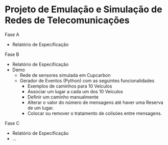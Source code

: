 # Projeto de Emulação e Simulação de Redes de Telecomunicações
Fase A
- Relatório de Especificação

Fase B
- Relatório de Especificação
- Demo
  - Rede de sensores simulada em Cupcarbon
  - Gerador de Eventos (Python) com as seguintes funcionalidades
    - Exemplos de caminhos para 10 Veículos
    - Associar um lugar a cada um dos 10 Veículos
    - Definir um caminho manualmente
    - Alterar o valor do número de mensagens até haver uma Reserva de um lugar.
    - Colocar ou remover o tratamento de colisóes entre mensagens.

Fase C
- Relatório de Especificação
- ...

